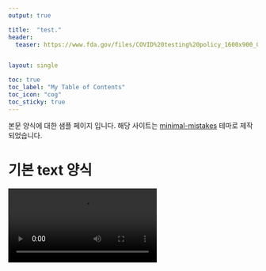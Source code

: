 ```yaml
---
output: true

title:  "test."
header:
  teaser: https://www.fda.gov/files/COVID%20testing%20policy_1600x900_0.png # 리스트 페이지 썸네일 이미지 주소


layout: single

toc: true
toc_label: "My Table of Contents"
toc_icon: "cog"
toc_sticky: true
---
```


본문 양식에 대한 샘플 페이지 입니다. 해당 사이트는 [minimal-mistakes](https://mmistakes.github.io/minimal-mistakes/about/) 테마로 제작되었습니다.


# 기본 text 양식

<video controls="" class="videoContainer">
  <source type="video/mp4" src="https://shineforall.org/wp-content/uploads/2021/10/SHINE-홍보영상-1편_KT-감염병-대응-연구-소개_최종.mp4">
</video>